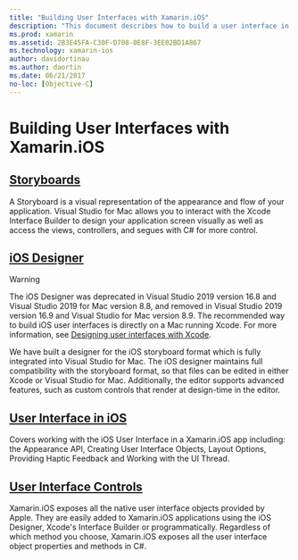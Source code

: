 ```yaml
---
title: "Building User Interfaces with Xamarin.iOS"
description: "This document describes how to build a user interface in a Xamarin.iOS app. It provides links to guides about the iOS designer, storyboards, general iOS interface concepts, and iOS user interface controls."
ms.prod: xamarin
ms.assetid: 2B3E45FA-C30F-D708-0E8F-3EE02BD1A867
ms.technology: xamarin-ios
author: davidortinau
ms.author: daortin
ms.date: 06/21/2017
no-loc: [Objective-C]
---
```


# Building User Interfaces with Xamarin.iOS

## [Storyboards](~/ios/user-interface/storyboards/index.md)

A Storyboard is a visual representation of the appearance and flow of your application. Visual Studio for Mac allows you to interact with the Xcode Interface Builder to design your application screen visually as well as access the views, controllers, and segues with C# for more control. 

## [iOS Designer](~/ios/user-interface/designer/index.md)

> [!WARNING]
> The iOS Designer was deprecated in Visual Studio 2019 version 16.8 and Visual Studio 2019 for Mac version 8.8, and 
> removed in Visual Studio 2019 version 16.9 and Visual Studio for Mac version 8.9.
> The recommended way to build iOS user interfaces is directly on a Mac running Xcode. For more information, see [Designing user interfaces with Xcode](~/ios/user-interface/storyboards/index.md). 

We have built a designer for the iOS storyboard format which is fully integrated
into Visual Studio for Mac. The iOS designer maintains full compatibility with the storyboard format, so that files can be edited in either Xcode or Visual Studio for Mac. Additionally, the editor supports advanced features, such as custom controls that render at design-time in the editor.

## [User Interface in iOS](~/ios/user-interface/ios-ui/index.md)

Covers working with the iOS User Interface in a Xamarin.iOS app including: the Appearance API, Creating User Interface Objects, Layout Options, Providing Haptic Feedback and Working with the UI Thread.

## [User Interface Controls](~/ios/user-interface/controls/index.md)

Xamarin.iOS exposes all the native user interface objects provided by Apple. They are easily added to Xamarin.iOS applications using the iOS Designer, Xcode's Interface Builder or programmatically. Regardless of which method you choose, Xamarin.iOS exposes all the user interface object properties and methods in C#.
